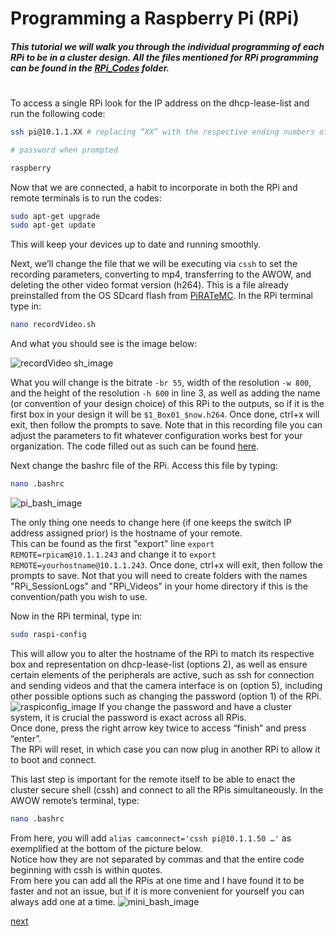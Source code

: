 # Programming a Raspberry Pi (RPi)
##### This tutorial we will walk you through the individual programming of each RPi to be in a cluster design. All the files mentioned for RPi programming can be found in the [RPi_Codes](https://github.com/George-LabX/raspicluster/tree/main/RPi_Codes) folder.
#  


To access a single RPi look for the IP address on the dhcp-lease-list and run the following code: 
```bash
ssh pi@10.1.1.XX # replacing “XX” with the respective ending numbers of the RPi

# password when prompted

raspberry
```

Now that we are connected, a habit to incorporate in both the RPi and remote terminals is to run the codes: 
```bash
sudo apt-get upgrade
sudo apt-get update 
```
This will keep your devices up to date and running smoothly. 

Next, we’ll change the file that we will be executing via ```cssh``` to set the recording parameters, converting to mp4, transferring to the AWOW, and deleting the other video format version (h264). 
This is a file already preinstalled from the OS SDcard flash from [PiRATeMC](https://drive.google.com/drive/folders/1Y9IGVBCkBdnRykqMNaKmlipFwnT6WQuY). In the RPi terminal type in:
```bash
nano recordVideo.sh 
```
And what you should see is the image below:

![recordVideo sh_image](https://github.com/George-LabX/raspicluster/assets/134438857/a4b45f60-b4ea-43ad-b761-9bab2419ef3b)

What you will change is the bitrate ```-br 55```, width of the resolution ```-w 800```, and the height of the resolution ```-h 600``` in line 3, as well as adding the name (or convention of your design choice) of this RPi to the outputs, so if it is the first box in your design it will be ```$1_Box01_$now.h264```. Once done, ctrl+x will exit, then follow the prompts to save. Note that in this recording file you can adjust the parameters to fit whatever configuration works best for your organization. The code filled out as such can be found [here](https://github.com/George-LabX/raspicluster/blob/main/RPi_Codes/recordVideo.sh).  

Next change the bashrc file of the RPi. Access this file by typing:
```bash
nano .bashrc 
```
![pi_bash_image](https://github.com/George-LabX/raspicluster/assets/134438857/225808a5-b60e-476e-a02d-4cf2780de86a)

The only thing one needs to change here (if one keeps the switch IP address assigned prior) is the hostname of your remote.  
This can be found as the first "export" line ```export REMOTE=rpicam@10.1.1.243``` and change it to ```export REMOTE=yourhostname@10.1.1.243```. Once done, ctrl+x will exit, then follow the prompts to save. Not that you will need to create folders with the names "RPi_SessionLogs" and "RPi_Videos" in your home directory if this is the convention/path you wish to use.   
  
Now in the RPi terminal, type in:
```bash
sudo raspi-config
```
This will allow you to alter the hostname of the RPi to match its respective box and representation on dhcp-lease-list (options 2), as well as ensure certain elements of the peripherals are active, such as ssh for connection and sending videos and that the camera interface is on (option 5), including other possible options such as changing the password (option 1) of the RPi.
![raspiconfig_image](https://github.com/George-LabX/raspicluster/assets/134438857/f9549933-4aea-446a-ba2e-e8fd169df4c2)
If you change the password and have a cluster system, it is crucial the password is exact across all RPis.  
Once done, press the right arrow key twice to access “finish” and press “enter”.  
The RPi will reset, in which case you can now plug in another RPi to allow it to boot and connect. 

This last step is important for the remote itself to be able to enact the cluster secure shell (cssh) and connect to all the RPis simultaneously. 
In the AWOW remote’s terminal, type:
```bash
nano .bashrc 
```
From here, you will add ```alias camconnect='cssh pi@10.1.1.50 …'``` as exemplified at the bottom of the picture below.  
Notice how they are not separated by commas and that the entire code beginning with cssh is within quotes.  
From here you can add all the RPis at one time and I have found it to be faster and not an issue, but if it is more convenient for yourself you can always add one at a time.
![mini_bash_image](https://github.com/George-LabX/raspicluster/assets/134438857/d8940123-d39f-44fa-95a4-9a75b94066a3)

[next](https://github.com/George-LabX/raspicluster/blob/main/Tutorial/4_using_setup.md)
